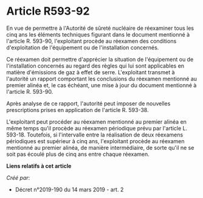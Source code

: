 # Article R593-92

En vue de permettre à l'Autorité de sûreté nucléaire de réexaminer tous les cinq ans les éléments techniques figurant dans le
document mentionné à l'article R. 593-90, l'exploitant procède au réexamen des conditions d'exploitation de l'équipement ou
de l'installation concernés.

Ce réexamen doit permettre d'apprécier la situation de l'équipement ou de l'installation concernés au regard des règles qui
lui sont applicables en matière d'émissions de gaz à effet de serre. L'exploitant transmet à l'autorité un rapport comportant
les conclusions du réexamen mentionné au premier alinéa et, le cas échéant, une mise à jour du document mentionné à l'article
R. 593-90.

Après analyse de ce rapport, l'autorité peut imposer de nouvelles prescriptions prises en application de l'article R. 593-38.

L'exploitant peut procéder au réexamen mentionné au premier alinéa en même temps qu'il procède au réexamen périodique prévu
par l'article L. 593-18. Toutefois, si l'intervalle entre la réalisation de deux réexamens périodiques est supérieur à cinq
ans, l'exploitant procède au réexamen mentionné au premier alinéa, de manière intermédiaire, de sorte qu'il ne se soit pas
écoulé plus de cinq ans entre chaque réexamen.

**Liens relatifs à cet article**

_Créé par_:

  - Décret n°2019-190 du 14 mars 2019 - art. 2
